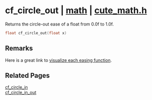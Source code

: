 # cf_circle_out | [math](https://github.com/RandyGaul/cute_framework/blob/master/docs/math_readme.md) | [cute_math.h](https://github.com/RandyGaul/cute_framework/blob/master/include/cute_math.h)

Returns the circle-out ease of a float from 0.0f to 1.0f.

```cpp
float cf_circle_out(float x)
```

## Remarks

Here is a great link to [visualize each easing function](https://easings.net/).

## Related Pages

[cf_circle_in](https://github.com/RandyGaul/cute_framework/blob/master/docs/math/cf_circle_in.md)  
[cf_circle_in_out](https://github.com/RandyGaul/cute_framework/blob/master/docs/math/cf_circle_in_out.md)  

